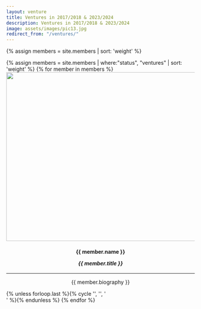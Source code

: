 ```yaml
---
layout: venture
title: Ventures in 2017/2018 & 2023/2024 
description: Ventures in 2017/2018 & 2023/2024
image: assets/images/pic13.jpg
redirect_from: "/ventures/"
---
```

{% assign members = site.members | sort: 'weight' %}


<!-- ## Ventures of the 2017/2018 cohort -->
<div class="row">
{% assign members = site.members | where:"status", "ventures" | sort: 'weight' %}
{% for member in members %}
	<div class="16u 12u$(small)" style="text-align:center;"><div class="box">
	<img src="{{ member.img | prepend: site.baseurl | prepend: site.url }}" class="img-sponsor" style="width: 600px; height: 450px;">
	<h4>{{ member.name }} 
	<p><i>{{ member.title }} </i>
	<!-- {% if site.linkedin_url %}
	<a href="{{ member.linkedin }}" class="icon fa-linkedin" target="_blank"><span class="label">LinkedIn</span></a>
	{% endif %} -->
	</p>
	</h4>
	<hr>
	<p>{{ member.biography }}</p> 
	</div></div> {% unless forloop.last %}{% cycle '', '', '</div><div class="row">' %}{% endunless %}
{% endfor %}
</div>
